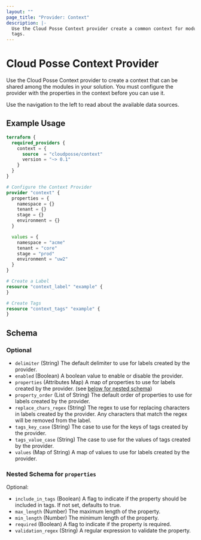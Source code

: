 ```yaml
---
layout: ""
page_title: "Provider: Context"
description: |-
  Use the Cloud Posse Context provider create a common context for modules. This is useful when generating labels and
  tags.
---
```


# Cloud Posse Context Provider

Use the Cloud Posse Context provider to create a context that can be shared among the modules in your solution. You must
configure the provider with the properties in the context before you can use it.

Use the navigation to the left to read about the available data sources.

## Example Usage

```terraform
terraform {
  required_providers {
    context = {
      source  = "cloudposse/context"
      version = "~> 0.1"
    }
  }
}

# Configure the Context Provider
provider "context" {
  properties = {
    namespace = {}
    tenant = {}
    stage = {}
    environment = {}
  }

  values = {
    namespace = "acme"
    tenant = "core"
    stage = "prod"
    environment = "uw2"
  }
}

# Create a Label
resource "context_label" "example" {
}

# Create Tags
resource "context_tags" "example" {
}
```

<!-- schema generated by tfplugindocs -->
## Schema

### Optional

- `delimiter` (String) The default delimiter to use for labels created by the provider.
- `enabled` (Boolean) A boolean value to enable or disable the provider.
- `properties` (Attributes Map) A map of properties to use for labels created by the provider. (see [below for nested schema](#nestedatt--properties))
- `property_order` (List of String) The default order of properties to use for labels created by the provider.
- `replace_chars_regex` (String) The regex to use for replacing characters in labels created by the provider. Any characters that match the regex will be removed from the label.
- `tags_key_case` (String) The case to use for the keys of tags created by the provider.
- `tags_value_case` (String) The case to use for the values of tags created by the provider.
- `values` (Map of String) A map of values to use for labels created by the provider.

<a id="nestedatt--properties"></a>
### Nested Schema for `properties`

Optional:

- `include_in_tags` (Boolean) A flag to indicate if the property should be included in tags. If not set, defaults to true.
- `max_length` (Number) The maximum length of the property.
- `min_length` (Number) The minimum length of the property.
- `required` (Boolean) A flag to indicate if the property is required.
- `validation_regex` (String) A regular expression to validate the property.
